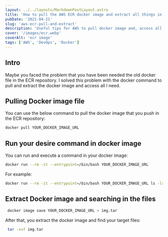 ```yaml
---
layout: ../../layouts/MarkdownPostLayout.astro
title: 'How to pull the AWS ECR docker image and extract all things in the docker image?'
pubDate: '2021-04-21'
slug: 'aws-ecr-pull-and-extract'
description: 'Useful tips for AWS to pull docker image and, access all content in it.'
cover: '/images/ecr.webp'
coverAlt: 'ecr image'
tags: ['AWS', 'DevOps', 'Docker']
---
```



## Intro

Maybe you faced the problem that you have been needed the old docker file in the ECR repository.
I solved this problem with the docker command to pull and extract the docker image and access all I need.

## Pulling Docker image file

You can use the below command to pull the docker image that you push in the ECR repository:

```bash
docker pull YOUR_DOCKER_IMAGE_URL
```

## Run your desire command in docker image

You can run and execute a command in your docker image:

```bash
docker run --rm -it --entrypoint=/bin/bash YOUR_DOCKER_IMAGE_URL
```

For example:

```bash
docker run --rm -it --entrypoint=/bin/bash YOUR_DOCKER_IMAGE_URL ls -la
```

## Extract Docker image and searching in the files

```bash
 docker image save YOUR_DOCKER_IMAGE_URL > img.tar
```

After that, you extract the docker image and find your target files:

```bash
 tar -xvf img.tar
```
